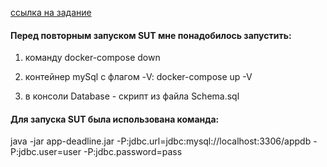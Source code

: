 [ссылка на задание](https://github.com/netology-code/aqa-homeworks/tree/master/sql#%D0%B7%D0%B0%D0%B4%D0%B0%D1%87%D0%B0-1---%D1%81%D0%BA%D0%BE%D1%80%D0%BE-deadline)

#### Перед повторным запуском SUT мне понадобилось запустить:

1. команду docker-compose down

1. контейнер mySql с флагом -V: docker-compose up -V

1. в консоли Database - скрипт из файла Schema.sql

#### Для запуска SUT была использована команда:

java -jar app-deadline.jar -P:jdbc.url=jdbc:mysql://localhost:3306/appdb -P:jdbc.user=user -P:jdbc.password=pass
